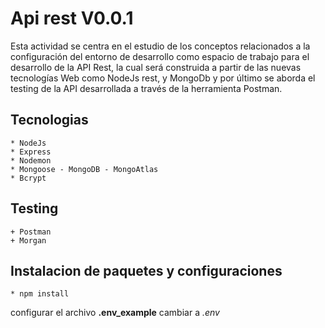 # Api rest V0.0.1

Esta actividad se centra en el estudio de los conceptos relacionados a la configuración del entorno de
desarrollo como espacio de trabajo para el desarrollo de la API Rest, la cual será construida a partir de las
nuevas tecnologías Web como NodeJs rest, y MongoDb y por último se aborda el testing de la API
desarrollada a través de la herramienta Postman.

## Tecnologias

    * NodeJs
    * Express
    * Nodemon
    * Mongoose - MongoDB - MongoAtlas
    * Bcrypt

## Testing

    + Postman
    + Morgan

## Instalacion de paquetes y configuraciones

    * npm install

configurar el archivo **.env_example** cambiar a _.env_
